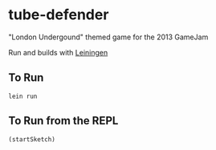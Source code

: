 tube-defender
=============

"London Undergound" themed game for the 2013 GameJam

Run and builds with [Leiningen](https://github.com/technomancy/leiningen)

To Run
------
```
lein run
```
To Run from the REPL
---
```
(startSketch)
```
